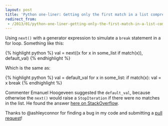 ```yaml
---
layout: post
title: 'Python one-liner: Getting only the first match in a list comprehension'
redirect_from:
 - /2013/01/python-one-liner-getting-only-the-first-match-in-a-list-comprehension/
---
```


Using `next()` with a generator expression to simulate a `break`
statement in a for loop. Something like this:

{% highlight python %}
val = next((x for x in some_list if match(x)), default_val)
{% endhighlight %}

Which is the same as:

{% highlight python %}
val = default_val
for x in some_list:
    if match(x):
        val = x
        break
{% endhighlight %}

Commenter Emanuel Hoogeveen suggested the `default_val`, because
otherwise the `next()` would raise a `StopIteration` if there were no
matches in the list. He found the answer [here on StackOverflow][].

Thanks to @ashleyconnor for finding a bug in my code and submitting a
[pull request](https://github.com/goodmami/goodmami.github.io/pull/1)!

[here on StackOverflow]: http://stackoverflow.com/questions/7102050/how-can-i-get-a-python-generator-to-return-none-rather-than-stopiteration
